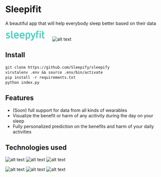 # Sleepifit
A beautiful app that will help everybody sleep better based on their data

<img src="https://github.com/Sleepify/Sleepify/blob/master/Sleepyfit-logo.svg" alt="alt text" width="25%"> &emsp; <img src="https://www.baselhack.ch/frontend/images/logo/baselhack_black.png" alt="alt text" width="15%">

## Install

    git clone https://github.com/Sleepify/sleepify
    virutalenv .env && source .env/bin/activate
    pip install -r requirements.txt
    python index.py


## Features

* (Soon) full support for data from all kinds of wearables
* Visualize the benefit or harm of any acitivity during the day on your sleep
* Fully personalized prediction on the benefits and harm of your daily activities

## Technologies used
<img src="https://www.probytes.net/wp-content/uploads/2018/10/dash-logo-300.png" alt="alt text" width="20%"> <img src="http://www.howcsharp.com/img/1/47/pandas-300x300.jpg" alt="alt text" width="20%">
<img src="https://www.bugcrowd.com/wp-content/uploads/2018/08/Fitbit-Logo.png" alt="alt text" width="20%">

<img src="https://upload.wikimedia.org/wikipedia/commons/thumb/0/05/Scikit_learn_logo_small.svg/1200px-Scikit_learn_logo_small.svg.png" alt="alt text" width="20%"> <img src="https://www.fitrockr.com/onboarding_googlefit_logo.png" alt="alt text" width="20%"> <img src="https://www.sketchappsources.com/resources/source-image/HealthKit.png" alt="alt text" width="20%">
